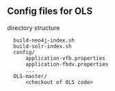 ## Config files for OLS

directory structure

~~~~~~~~~~
  build-neo4j-index.sh
  build-solr-index.sh
  config/
      application-vfb.properties
      application-fbdv.properties
      ...
  OLS-master/
      <checkout of OLS code>
~~~~~~~~~~~ 
